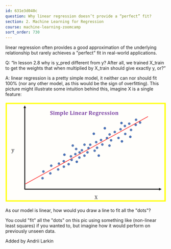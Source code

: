 ```yaml
---
id: 631e3d040c
question: Why linear regression doesn’t provide a “perfect” fit?
section: 2. Machine Learning for Regression
course: machine-learning-zoomcamp
sort_order: 730
---
```


linear regression often provides a good approximation of the underlying relationship but rarely achieves a "perfect" fit in real-world applications.

Q: “In lesson 2.8 why is y_pred different from y? After all, we trained X_train to get the weights that when multiplied by X_train should give exactly y, or?”

A: linear regression is a pretty simple model, it neither can nor should fit 100% (nor any other model, as this would be the sign of overfitting). This picture might illustrate some intuition behind this, imagine X is a single feature:

![Image](images/machine-learning-zoomcamp/image_008f5d2a.png)

As our model is linear, how would you draw a line to fit all the "dots"?

You could "fit" all the "dots" on this pic using something like  (non-linear least squares) if you wanted to, but imagine how it would perform on previously unseen data.

Added by Andrii Larkin

